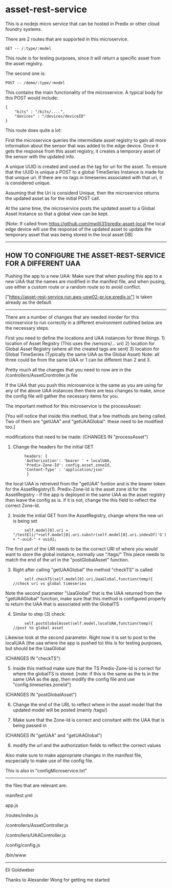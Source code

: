 asset-rest-service
=======================

This is a nodejs micro service that can be hosted in Predix or other cloud foundry systems.

There are 2 routes that are supported in this microservice.

	GET -- /:type/:model 

This route is for testing purposes, since it will return a specific asset from the asset registry.

The second one is:
	
	POST -- /demo/:type/:model

This contains the main functionality of the microservice. 
A typical body for this POST would include:

	{	
		"kits" : "/kits/....",
		"devices" : "/devices/deviceID"
	}

This route does quite a lot:

First the microservice queries the intermidiate asset registry to gain all more information about the sensor that was added to the edge device.
Once it gets the response from this asset registry, it creates a temporary asset of the sensor with the updated info.  

A unique UUID is created and used as the tag for uri for the asset. To ensure that the UUID is unique a POST to a global TimeSeries Instance is made for that unique uri.  If there are no tags in timeseries associated with that uri, it is considered unique. 

Assuming that the Uri is considerd Unique, then the microservice returns the updated asset as for the initial POST call.

At the same time, the microservice posts the updated asset to a Global Asset Instance so that a global view can be kept.


[Note: If called from https://github.com/mwilli31/predix-asset-local the local edge device will use the response of the updated asset to update the temporary asset that was being stored in the local asset DB]

-----------------------------------------------------------
HOW TO CONFIGURE THE ASSET-REST-SERVICE FOR A DIFFERENT UAA
----------------------------------------------------------- 

Pushing the app to a new UAA:
Make sure that when psuhing this app to a new UAA that the names are modified in the manifest file, and when pusing, use either a custom route or a random route so to avoid conflict. 

["https://asset-rest-service.run.aws-usw02-pr.ice.predix.io"] is taken already as the default

-----------------------------------------------------------
There are a number of changes that are needed inorder for this microservice to run correctly in a different environment outlined below are the necessary steps.

First you need to define the locations and UAA instances for three things.
	1) location of Asset Registry (This uses the /sensors/... uri)
	2) location for Global Asset Registry (where all the created tags are sent) 
	3) location for Global TimeSeries (Typically the same UAA as the Global Asset)
Note: all three could be from the same UAA or 1 can be different than 2 and 3.

Pretty much all the changes that you need to now are in the /controllers/AssetCrontroller.js file

If the UAA that you push this microservice is the same as you are using for any of the above UAA instances then there are less changes to make, since the config file will gather the necessary items for you.

The important method for this microservice is the processAsset:

[You will notice that inside this method, that a few methods are being called. Two of them are "getUAA" and "getUAAGlobal". these need to be modified too.]

modifications that need to be made:
(CHANGES IN "processAsset")

1) Change the headers for the initial GET

			headers: {
		    'Authorization': 'bearer ' + localUAA,
		    'Predix-Zone-Id': config.asset.zoneId,
		    'Content-Type' : 'application/json'
		     }

the local UAA is retreived from the "getUAA" funtion and is the bearer token for the AssetRegistry(1).
Predix-Zone-Id is the asset zone id for the AssetRegistry - if the app is deployed in the same UAA as the asset registry then leave the config as is. if it is not, change the this field to reflect the correct Zone-Id.

2) Inside the initial GET from the AssetRegistry, change where the new uri is being set

			self.model[0].uri = "/testEli/"+self.model[0].uri.substr(self.model[0].uri.indexOf('G')) + "-uuid-" + uuid1; 

The first part of the URI needs to be the correct URI of where you would want to store the global instance, normally use "/tags/"
This piece needs to match the end of the url in the "postGlobalAsset" function.

3) Right after calling "getUAAGlobal" the method "checkTS" is called

			self.checkTS(self.model[0].uri,UaaGlobal,function(temp){ //check uri vs global timeseries

Note the second parameter "UaaGlobal" that is the UAA returned from the "getUAAGlobal" function, make sure that this method is configured properly to return the UAA that is associated with the GlobalTS

4) Similar to step (3) check:

			self.postGlobalAsset(self.model,localUAA,function(temp){ //post to global asset

Likewise look at the second parameter. Right now it is set to post to the localUAA (the uaa where the app is pushed to) this is for testing purposes, but should be the UaaGlobal

(CHANGES IN "checkTS")


5) Inside this method make sure that the TS Predix-Zone-Id is correct for where the globalTS is stored. [note: if this is the same as the ts in the same UAA  as the app, then modify the config file and use "config.timeseries.zoneId"]


(CHANGES IN "postGlobalAsset")

6) Change the end of the URL to reflect where in the asset model that the updated model will be posted (mainly /tags/)

7) Make sure that the Zone-Id is correct and consitant with the UAA that is being passed in


(CHANGES IN "getUAA" and "getUAAGlobal")
	
8) modify the url and the authorization fields to reflect the correct values




Also make sure to make appropriate changes in the manifest file, escpecially to make use of the config file.



This is also in "configMicroservice.txt"	

-----------------------------------------

the files that are relevant are:

  manifest.yml

  app.js

  /routes/index.js

  /controllers/AssetController.js

  /controllers/UAAController.js

  /config/config.js
  
  /bin/www

-----------------------------------------
Eli Goldweber

Thanks to Alexander Wong for getting me started
